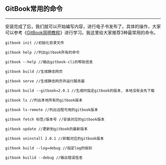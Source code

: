 ## GitBook常用的命令

---

安装完成了后，我们就可以开始编写内容，进行电子书发布了。具体的操作，大家可以参考《[GitBook简明教程](http://www.chengweiyang.cn/gitbook/installation/README.html)》进行学习。我这里给大家推荐3种最常用的命令。

`gitbook init //初始化目录文件`

`gitbook help //列出gitbook所有的命令`

`gitbook --help //输出gitbook-cli的帮助信息`

`gitbook build //生成静态网页`

`gitbook serve //生成静态网页并运行服务器`

`gitbook build --gitbook=2.0.1 //生成时指定gitbook的版本, 本地没有会先下载`

`gitbook ls //列出本地所有的gitbook版本`

`gitbook ls-remote //列出远程可用的gitbook版本`

`gitbook fetch 标签/版本号 //安装对应的gitbook版本`

`gitbook update //更新到gitbook的最新版本`

`gitbook uninstall 2.0.1 //卸载对应的gitbook版本`

`gitbook build --log=debug //指定log的级别`

`gitbook builid --debug //输出错误信息`

